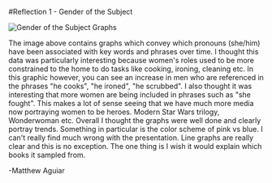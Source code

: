 #Reflection 1 - Gender of the Subject

![Gender of the Subject Graphs](https://external-preview.redd.it/cgZcHO-GpdSP9XSsHalxr8vtx4iYQdqMxOmiFC1bYGs.png?width=960&crop=smart&auto=webp&s=d11b404bbec57ba3801b58bc368e55515457a7c2)

The image above contains graphs which convey which pronouns (she/him) have been associated with key words and phrases over time.
I thought this data was particularly interesting because women's roles used to be more constrained to the home to do tasks like cooking,
ironing, cleaning etc. In this graphic however, you can see an increase in men who are referenced in the phrases "he cooks", "he ironed", "he scrubbed".
I also thought it was interesting that more women are being included in phrases such as "she fought". This makes a lot of sense seeing that we
have much more media now portraying women to be heroes. Modern Star Wars trilogy, Wonderwoman etc. Overall I thought the graphs were well done and clearly
portray trends. Something in particular is the color scheme of pink vs blue. I can't really find much wrong with the presentation. Line graphs are
really clear and this is no exception. The one thing is I wish it would explain which books it sampled from.

-Matthew Aguiar

